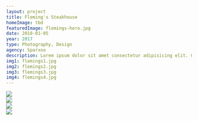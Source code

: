 ```yaml
---
layout: project
title: Fleming's Steakhouse
homeImage: tbd
featuredImage: flemings-hero.jpg
date: 2018-01-05
year: 2017
type: Photography, Design
agency: Sparxoo
description: Lorem ipsum dolor sit amet consectetur adipisicing elit. Culpa laudantium recusandae saepe voluptate velit impedit accusantium soluta eos! Delectus cum deserunt laboriosam assumenda sunt consequuntur asperiores ipsum, tempore exercitationem quis.
img1: flemings1.jpg
img2: flemings2.jpg
img3: flemings3.jpg
img4: flemings4.jpg
---
```


<div class="col-xs-12 col-sm-6 about-work-items__item">
  <img src="{{ site.baseurl}}/assets/images/{{ page.img1 }}">
</div>
<div class="col-xs-12 col-sm-6 about-work-items__item">
  <img src="{{ site.baseurl}}/assets/images/{{ page.img2 }}">
</div>
<div class="col-xs-12 about-work-items__item">
  <img src="{{ site.baseurl}}/assets/images/{{ page.img3 }}">
</div>
<div class="col-xs-12 about-work-items__item">
  <img src="{{ site.baseurl}}/assets/images/{{ page.img4 }}">
</div>
